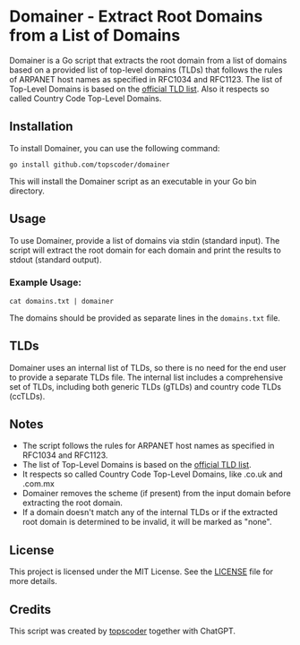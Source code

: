 # Domainer - Extract Root Domains from a List of Domains

Domainer is a Go script that extracts the root domain from a list of domains based on a provided list of top-level domains (TLDs) that follows the rules of ARPANET host names as specified in RFC1034 and RFC1123. The list of Top-Level Domains is based on the [official TLD list](https://data.iana.org/TLD/tlds-alpha-by-domain.txt). Also it respects so called Country Code Top-Level Domains.

## Installation

To install Domainer, you can use the following command:

```shell
go install github.com/topscoder/domainer
```

This will install the Domainer script as an executable in your Go bin directory.

## Usage

To use Domainer, provide a list of domains via stdin (standard input). The script will extract the root domain for each domain and print the results to stdout (standard output).

### Example Usage:

```shell
cat domains.txt | domainer
```

The domains should be provided as separate lines in the `domains.txt` file.

## TLDs

Domainer uses an internal list of TLDs, so there is no need for the end user to provide a separate TLDs file. The internal list includes a comprehensive set of TLDs, including both generic TLDs (gTLDs) and country code TLDs (ccTLDs).

## Notes

- The script follows the rules for ARPANET host names as specified in RFC1034 and RFC1123.
- The list of Top-Level Domains is based on the [official TLD list](https://data.iana.org/TLD/tlds-alpha-by-domain.txt).
- It respects so called Country Code Top-Level Domains, like .co.uk and .com.mx
- Domainer removes the scheme (if present) from the input domain before extracting the root domain.
- If a domain doesn't match any of the internal TLDs or if the extracted root domain is determined to be invalid, it will be marked as "none".

## License

This project is licensed under the MIT License. See the [LICENSE](LICENSE) file for more details.

## Credits

This script was created by [topscoder](https://github.com/topscoder) together with ChatGPT.